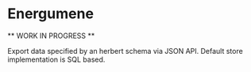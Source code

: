 # Energumene

** WORK IN PROGRESS **

Export data specified by an herbert schema via JSON API. Default store implementation is SQL based.
